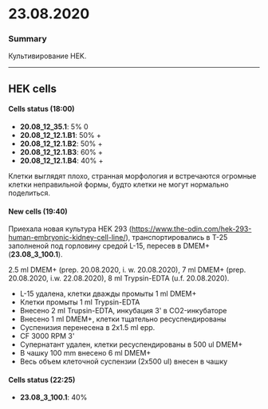 23.08.2020
==========

### Summary
Культивирование HEK.

--- 

## HEK cells
#### Cells status (18:00)
- **20.08_12_35.1**: 5% 0
- **20.08_12_12.1.B1**: 50% +
- **20.08_12_12.1.B2**: 50% +
- **20.08_12_12.1.B3**: 60% +
- **20.08_12_12.1.B4**: 40% +

Клетки выглядят плохо, странная морфология и встречаются огромные клетки неправильной формы, будто клетки не могут нормально поделиться.

#### New cells (19:40)
Приехала новая культура HEK 293 (https://www.the-odin.com/hek-293-human-embryonic-kidney-cell-line/), транспортировались в T-25 заполненой под горловину средой L-15, пересев в DMEM+ (**23.08_3_100.1**).

2.5 ml DMEM+ (prep. 20.08.2020, i. w. 20.08.2020), 7 ml DMEM+ (prep. 20.08.2020, i.w. 22.08.2020), 8 ml Trypsin-EDTA (u.f. 20.08.2020).

- L-15 удалена, клетки дважды промыты 1 ml DMEM+
- Клетки промыты 1 ml Trypsin-EDTA
- Внесено 2 ml Trupsin-EDTA, инкубация 3' в CO2-инкубаторе
- Внесено 1 ml DMEM+, клетки тщательно ресуспендированы
- Суспенизия перенесена в 2x1.5 ml epp.
- CF 3000 RPM 3'
- Супернатант удален, клетки ресуспендированы в 500 ul DMEM+
- В чашку 100 mm внесено 6 ml DMEM+
- Весь объем клеточной суспензии (2x500 ul) внесен в чашку

#### Cells status (22:25)
- **23.08_3_100.1**: 40%